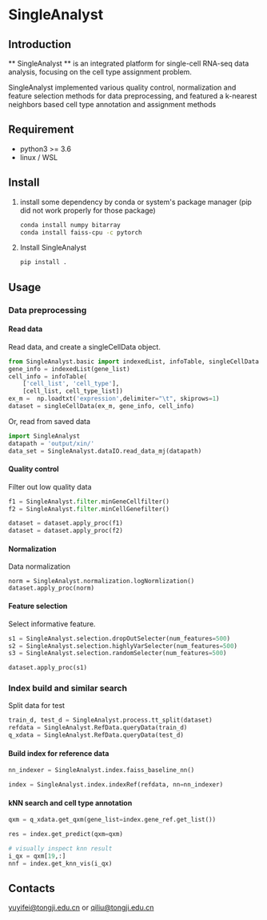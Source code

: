 # SingleAnalyst

## Introduction
** SingleAnalyst ** is an integrated platform for single-cell RNA-seq data analysis,
focusing on the cell type assignment problem.

SingleAnalyst implemented various quality control, normalization and feature selection methods
for data preprocessing, and featured a k-nearest neighbors based cell type annotation and assignment methods 

 
## Requirement
* python3 >= 3.6
* linux / WSL

## Install
1. install some dependency by conda or system's package manager (pip did not work properly for those package)
    ```sh
    conda install numpy bitarray
    conda install faiss-cpu -c pytorch
    ```
2. Install SingleAnalyst
    ```sh
    pip install .
    ```

## Usage
### Data preprocessing
#### Read data

Read data, and create a singleCellData object.
```python
from SingleAnalyst.basic import indexedList, infoTable, singleCellData
gene_info = indexedList(gene_list)
cell_info = infoTable(
    ['cell_list', 'cell_type'],
    [cell_list, cell_type_list])
ex_m =  np.loadtxt('expression',delimiter="\t", skiprows=1)
dataset = singleCellData(ex_m, gene_info, cell_info)
```

Or, read from saved data
```python
import SingleAnalyst
datapath = 'output/xin/'
data_set = SingleAnalyst.dataIO.read_data_mj(datapath)
```
#### Quality control
Filter out low quality data
```python
f1 = SingleAnalyst.filter.minGeneCellfilter()
f2 = SingleAnalyst.filter.minCellGenefilter()

dataset = dataset.apply_proc(f1)
dataset = dataset.apply_proc(f2)
```

#### Normalization
Data normalization
```
norm = SingleAnalyst.normalization.logNormlization()
dataset.apply_proc(norm)
```

#### Feature selection
Select informative feature.
```python
s1 = SingleAnalyst.selection.dropOutSelecter(num_features=500)
s2 = SingleAnalyst.selection.highlyVarSelecter(num_features=500)
s3 = SingleAnalyst.selection.randomSelecter(num_features=500)

dataset.apply_proc(s1)
```

### Index build and similar search
Split data for test
```python
train_d, test_d = SingleAnalyst.process.tt_split(dataset)
refdata = SingleAnalyst.RefData.queryData(train_d)
q_xdata = SingleAnalyst.RefData.queryData(test_d)
```

#### Build index for reference data
```python
nn_indexer = SingleAnalyst.index.faiss_baseline_nn()

index = SingleAnalyst.index.indexRef(refdata, nn=nn_indexer)
```

#### kNN search and cell type annotation
```python
qxm = q_xdata.get_qxm(gene_list=index.gene_ref.get_list())

res = index.get_predict(qxm=qxm)

# visually inspect knn result  
i_qx = qxm[19,:]
nnf = index.get_knn_vis(i_qx)
```


## Contacts
yuyifei@tongji.edu.cn or qiliu@tongji.edu.cn
